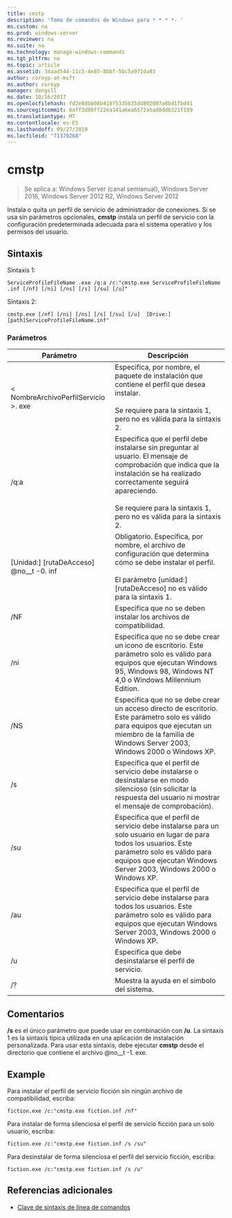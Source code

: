 ```yaml
---
title: cmstp
description: 'Tema de comandos de Windows para * * * *- '
ms.custom: na
ms.prod: windows-server
ms.reviewer: na
ms.suite: na
ms.technology: manage-windows-commands
ms.tgt_pltfrm: na
ms.topic: article
ms.assetid: 34aad544-11c3-4e85-8bbf-5bc5a971da93
author: coreyp-at-msft
ms.author: coreyp
manager: dongill
ms.date: 10/16/2017
ms.openlocfilehash: fd2e8dbb08b41875335b35dd802007a0bd1fbd41
ms.sourcegitcommit: 6aff3d88ff22ea141a6ea6572a5ad8dd6321f199
ms.translationtype: MT
ms.contentlocale: es-ES
ms.lasthandoff: 09/27/2019
ms.locfileid: "71379268"
---
```

# <a name="cmstp"></a>cmstp

>Se aplica a: Windows Server (canal semianual), Windows Server 2016, Windows Server 2012 R2, Windows Server 2012

Instala o quita un perfil de servicio de administrador de conexiones. Si se usa sin parámetros opcionales, **cmstp** instala un perfil de servicio con la configuración predeterminada adecuada para el sistema operativo y los permisos del usuario. 
## <a name="syntax"></a>Sintaxis
Sintaxis 1:
```
ServiceProfileFileName .exe /q:a /c:"cmstp.exe ServiceProfileFileName .inf [/nf] [/ni] [/ns] [/s] [/su] [/u]"
```
Sintaxis 2:
```
cmstp.exe [/nf] [/ni] [/ns] [/s] [/su] [/u]  [Drive:][path]ServiceProfileFileName.inf"
```
### <a name="parameters"></a>Parámetros
|Parámetro|Descripción|
|-------|--------|
|< NombreArchivoPerfilServicio >. exe|Especifica, por nombre, el paquete de instalación que contiene el perfil que desea instalar.<br /><br />Se requiere para la sintaxis 1, pero no es válida para la sintaxis 2.|
|/q:a|Especifica que el perfil debe instalarse sin preguntar al usuario. El mensaje de comprobación que indica que la instalación se ha realizado correctamente seguirá apareciendo.<br /><br />Se requiere para la sintaxis 1, pero no es válida para la sintaxis 2.|
|[Unidad:] [rutaDeAcceso] @no__t -0. inf|Obligatorio. Especifica, por nombre, el archivo de configuración que determina cómo se debe instalar el perfil.<br /><br />El parámetro [unidad:] [rutaDeAcceso] no es válido para la sintaxis 1.|
|/NF|Especifica que no se deben instalar los archivos de compatibilidad.|
|/ni|Especifica que no se debe crear un icono de escritorio. Este parámetro solo es válido para equipos que ejecutan Windows 95, Windows 98, Windows NT 4,0 o Windows Millennium Edition.|
|/NS|Especifica que no se debe crear un acceso directo de escritorio. Este parámetro solo es válido para equipos que ejecutan un miembro de la familia de Windows Server 2003, Windows 2000 o Windows XP.|
|/s|Especifica que el perfil de servicio debe instalarse o desinstalarse en modo silencioso (sin solicitar la respuesta del usuario ni mostrar el mensaje de comprobación).|
|/su|Especifica que el perfil de servicio debe instalarse para un solo usuario en lugar de para todos los usuarios. Este parámetro solo es válido para equipos que ejecutan Windows Server 2003, Windows 2000 o Windows XP.|
|/au|Especifica que el perfil de servicio debe instalarse para todos los usuarios. Este parámetro solo es válido para equipos que ejecutan Windows Server 2003, Windows 2000 o Windows XP.|
|/u|Especifica que debe desinstalarse el perfil de servicio.|
|/?|Muestra la ayuda en el símbolo del sistema.|
## <a name="remarks"></a>Comentarios
**/s** es el único parámetro que puede usar en combinación con **/u**.
La sintaxis 1 es la sintaxis típica utilizada en una aplicación de instalación personalizada. Para usar esta sintaxis, debe ejecutar **cmstp** desde el directorio que contiene el archivo @no__t -1. exe.
## <a name="BKMK_Examples"></a>Example
Para instalar el perfil de servicio ficción sin ningún archivo de compatibilidad, escriba:
```
fiction.exe /c:"cmstp.exe fiction.inf /nf"
```
Para instalar de forma silenciosa el perfil de servicio ficción para un solo usuario, escriba:
```
fiction.exe /c:"cmstp.exe fiction.inf /s /su"
```
Para desinstalar de forma silenciosa el perfil del servicio ficción, escriba:
```
fiction.exe /c:"cmstp.exe fiction.inf /s /u"
```
## <a name="additional-references"></a>Referencias adicionales
-   [Clave de sintaxis de línea de comandos](command-line-syntax-key.md)
